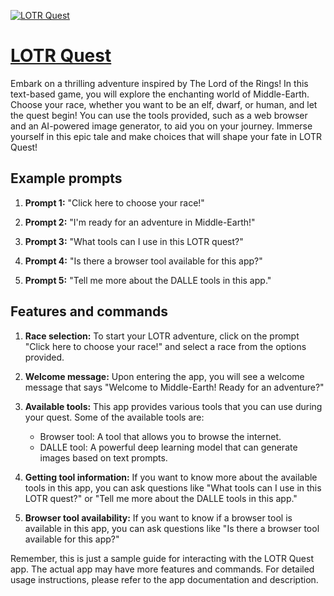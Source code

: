 [![LOTR Quest](https://files.oaiusercontent.com/file-CvshIbj8W58Hxq1FQsQEvubo?se=2123-10-18T18%3A28%3A54Z&sp=r&sv=2021-08-06&sr=b&rscc=max-age%3D31536000%2C%20immutable&rscd=attachment%3B%20filename%3Dd0fa7c3b-9f14-4cde-95c8-540b496f06f0.png&sig=bOuzL4B9SooUpGVBL95MtJT1PeRL%2BTr8wjhnk/rDpaw%3D)](https://chat.openai.com/g/g-8fVK8NPrE-lotr-quest)

# [LOTR Quest](https://chat.openai.com/g/g-8fVK8NPrE-lotr-quest)

Embark on a thrilling adventure inspired by The Lord of the Rings! In this text-based game, you will explore the enchanting world of Middle-Earth. Choose your race, whether you want to be an elf, dwarf, or human, and let the quest begin! You can use the tools provided, such as a web browser and an AI-powered image generator, to aid you on your journey. Immerse yourself in this epic tale and make choices that will shape your fate in LOTR Quest!

## Example prompts

1. **Prompt 1:** "Click here to choose your race!"

2. **Prompt 2:** "I'm ready for an adventure in Middle-Earth!"

3. **Prompt 3:** "What tools can I use in this LOTR quest?"

4. **Prompt 4:** "Is there a browser tool available for this app?"

5. **Prompt 5:** "Tell me more about the DALLE tools in this app."

## Features and commands

1. **Race selection:** To start your LOTR adventure, click on the prompt "Click here to choose your race!" and select a race from the options provided.

2. **Welcome message:** Upon entering the app, you will see a welcome message that says "Welcome to Middle-Earth! Ready for an adventure?"

3. **Available tools:** This app provides various tools that you can use during your quest. Some of the available tools are:
   - Browser tool: A tool that allows you to browse the internet.
   - DALLE tool: A powerful deep learning model that can generate images based on text prompts.

4. **Getting tool information:** If you want to know more about the available tools in this app, you can ask questions like "What tools can I use in this LOTR quest?" or "Tell me more about the DALLE tools in this app."

5. **Browser tool availability:** If you want to know if a browser tool is available in this app, you can ask questions like "Is there a browser tool available for this app?"

Remember, this is just a sample guide for interacting with the LOTR Quest app. The actual app may have more features and commands. For detailed usage instructions, please refer to the app documentation and description.